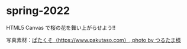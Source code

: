# spring-2022

HTML5 Canvas で桜の花を舞い上がらせよう!!

写真素材：[ぱたくそ（https://www.pakutaso.com）, photo by つるたま様](https://www.pakutaso.com/20160422104post-7562.html)
